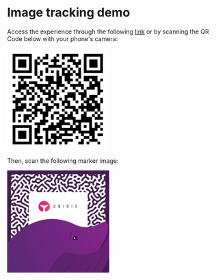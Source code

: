 # Image tracking demo

Access the experience through the following [link](https://onirix-ar.github.io/threejs/image-tracking/) or by scanning the QR Code below with your phone's camera:

![test-qr](test-qr.png)

Then, scan the following marker image:

![marker-image](onirix-marker.jpg)

